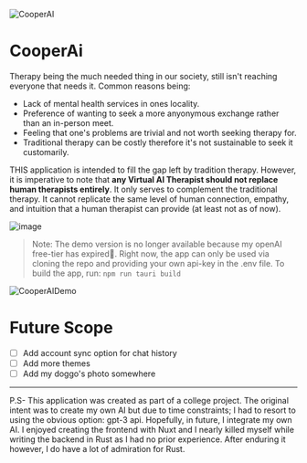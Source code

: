 ![CooperAI](https://github.com/kinxyo/CooperAI/assets/90744941/51aa36b1-dc35-4d16-9332-27102a4164b5)

# CooperAi

Therapy being the much needed thing in our society, still isn't reaching everyone that needs it. Common reasons being:
- Lack of mental health services in ones locality.
- Preference of wanting to seek a more anyonymous exchange rather than an in-person meet.
- Feeling that one's problems are trivial and not worth seeking therapy for.
- Traditional therapy can be costly therefore it's not sustainable to seek it customarily.

THIS application is intended to fill the gap left by tradition therapy. However, it is imperative to note that **any Virtual AI Therapist should not replace human therapists entirely**. It only serves to complement the traditional therapy. It cannot replicate the same level of human connection, empathy, and intuition that a human therapist can provide (at least not as of now).

![image](https://github.com/kinxyo/CooperAI/assets/90744941/29f52ed9-8e73-4c7a-a8f5-4aca5807825f)

> Note: The demo version is no longer available because my openAI free-tier has expired🥲. Right now, the app can only be used via cloning the repo and providing your own api-key in the .env file. To build the app, run: `npm run tauri build`

![CooperAIDemo](https://github.com/kinxyo/CooperAI/assets/90744941/2245bc6c-f23c-4422-89e0-4e0b93f15230)

Future Scope
============

- [ ] Add account sync option for chat history
- [ ] Add more themes
- [ ] Add my doggo's photo somewhere

---
P.S- This application was created as part of a college project. The original intent was to create my own AI but due to time constraints; I had to resort to using the obvious option: gpt-3 api. Hopefully, in future, I integrate my own AI. I enjoyed creating the frontend with Nuxt and I nearly killed myself while writing the backend in Rust as I had no prior experience. After enduring it however, I do have a lot of admiration for Rust.
